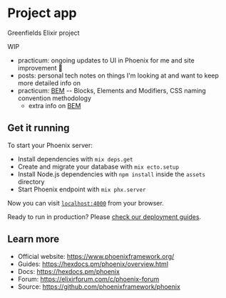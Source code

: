 # Project app
Greenfields Elixir project

WIP
* practicum: ongoing updates to UI in Phoenix for me and site improvement 🤠
* posts: personal tech notes on things I'm looking at and want to keep more detailed info on
* practicum: [BEM](http://getbem.com/introduction/) -- Blocks, Elements and Modifiers, CSS naming convention methodology
  * extra info on [BEM](https://drive.google.com/drive/u/3/folders/1AuxjRtB0NGM7ug4RxovwTGuyIAAuPd3s)

## Get it running

To start your Phoenix server:

  * Install dependencies with `mix deps.get`
  * Create and migrate your database with `mix ecto.setup`
  * Install Node.js dependencies with `npm install` inside the `assets` directory
  * Start Phoenix endpoint with `mix phx.server`

Now you can visit [`localhost:4000`](http://localhost:4000) from your browser.

Ready to run in production? Please [check our deployment guides](https://hexdocs.pm/phoenix/deployment.html).

## Learn more

  * Official website: https://www.phoenixframework.org/
  * Guides: https://hexdocs.pm/phoenix/overview.html
  * Docs: https://hexdocs.pm/phoenix
  * Forum: https://elixirforum.com/c/phoenix-forum
  * Source: https://github.com/phoenixframework/phoenix
